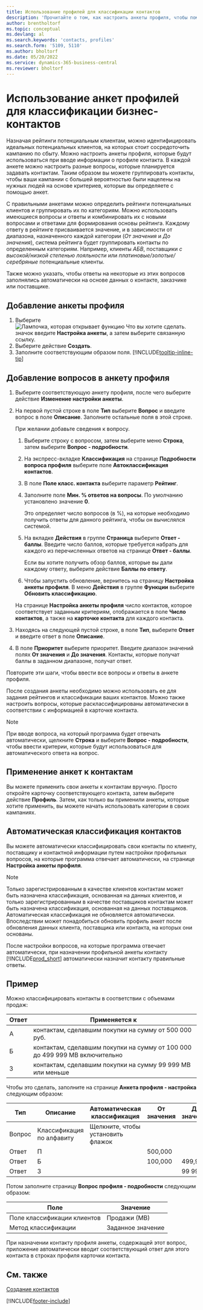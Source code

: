 ```yaml
---
title: Использование профилей для классификации контактов
description: 'Прочитайте о том, как настроить анкеты профиля, чтобы помочь классифицировать профили ваших деловых контактов.'
author: brentholtorf
ms.topic: conceptual
ms.devlang: al
ms.search.keywords: 'contacts, profiles'
ms.search.form: '5109, 5110'
ms.author: bholtorf
ms.date: 05/20/2022
ms.service: dynamics-365-business-central
ms.reviewer: bholtorf
---
```


# Использование анкет профилей для классификации бизнес-контактов

Назначая рейтинги потенциальным клиентам, можно идентифицировать идеальных потенциальных клиентов, на которых стоит сосредоточить кампанию по сбыту. Можно настроить анкеты профиля, которые будут использоваться при вводе информации о профиле контакта. В каждой анкете можно настроить разные вопросы, которые планируется задавать контактам. Таким образом вы можете группировать контакты, чтобы ваши кампании с большей вероятностью были нацелены на нужных людей на основе критериев, которые вы определяете с помощью анкет.  

С правильными анкетами можно определить рейтинги потенциальных клиентов и группировать их по категориям. Можно использовать имеющиеся вопросы и ответы и комбинировать их с новыми вопросами и ответами для формирования основы рейтинга. Каждому ответу в рейтинге присваивается значение, и в зависимости от диапазона, назначенного каждой категории (*От значения* и *До значения*), система рейтинга будет группировать контакты по определенным категориям. Например, клиенты *АБВ*, поставщики *с высокой/низкой степенью лояльности* или *платиновые/золотые/серебряные* потенциальные клиенты.  

Также можно указать, чтобы ответы на некоторые из этих вопросов заполнялись автоматически на основе данных о контакте, заказчике или поставщике.  

## Добавление анкеты профиля

1. Выберите ![Лампочка, которая открывает функцию Что вы хотите сделать.](media/ui-search/search_small.png "Что вы хотите сделать") значок введите **Настройка анкеты**, а затем выберите связанную ссылку.  
2. Выберите действие **Создать**.  
3. Заполните соответствующим образом поля. [!INCLUDE[tooltip-inline-tip](includes/tooltip-inline-tip_md.md)]  

## Добавление вопросов в анкету профиля

1. Выберите соответствующую анкету профиля, после чего выберите действие **Изменение настройки анкеты**.  
2. На первой пустой строке в поле **Тип** выберите **Вопрос** и введите вопрос в поле **Описание**. Заполните остальные поля в этой строке.  

    При желании добавьте сведения к вопросу.

    1. Выберите строку с вопросом, затем выберите меню **Строка**, затем выберите **Вопрос - подробности**.  

    2. На экспресс-вкладке **Классификация** на странице **Подробности вопроса профиля** выберите поле **Автоклассификация контактов**.  

    3. В поле **Поле класс. контакта** выберите параметр **Рейтинг**.  

    4. Заполните поле **Мин. % ответов на вопросы**. По умолчанию установлено значение **0**.  

        Это определяет число вопросов (в %), на которые необходимо получить ответы для данного рейтинга, чтобы он вычислялся системой.

    5. На вкладке **Действия** в группе **Страница** выберите **Ответ - баллы**. Введите число баллов, которые требуется набрать для каждого из перечисленных ответов на странице **Ответ - баллы**.

        Если вы хотите получить обзор баллов, которые вы дали каждому ответу, выберите действие **Баллы по ответу**.

    6. Чтобы запустить обновление, вернитесь на страницу **Настройка анкеты профиля**. В меню **Действия** в группе **Функции** выберите **Обновить классификацию**.

    На странице **Настройка анкеты профиля** число контактов, которое соответствует заданным критериям, отображается в поле **Число контактов**, а также на **карточке контакта** для каждого контакта.

3. Находясь на следующей пустой строке, в поле **Тип**, выберите **Ответ** и введите ответ в поле **Описание**.  
4. В поле **Приоритет** выберите приоритет. Введите диапазон значений полях **От значения** и **До значения**. Контакты, которые получат баллы в заданном диапазоне, получат ответ.  

Повторите эти шаги, чтобы ввести все вопросы и ответы в анкете профиля.

После создания анкеты необходимо можно использовать ее для задания рейтингов и классификации ваших контактов. Можно также настроить вопросы, которые расклассифицированы автоматически в соответствии с информацией в карточке контакта.  

> [!NOTE]
> При вводе вопроса, на который программа будет отвечать автоматически, щелкните **Строка** и выберите **Вопрос - подробности**, чтобы ввести критерии, которые будут использоваться для автоматического ответа на вопрос.

## Применение анкет к контактам

Вы можете применить свои анкеты к контактам вручную. Просто откройте карточку соответствующего контакта, затем выберите действие **Профиль**. Затем, как только вы применили анкеты, которые хотите применить, вы можете начать использовать категории в своих кампаниях.  

## Автоматическая классификация контактов

Вы можете автоматически классифицировать свои контакты по клиенту, поставщику и контактной информации путем настройки профильных вопросов, на которые программа отвечает автоматически, на странице **Настройка анкеты профиля**.  

> [!NOTE]
> Только зарегистрированным в качестве клиентов контактам может быть назначена классификация, основанная на данных клиентов, и только зарегистрированным в качестве поставщиков контактам может быть назначена классификация, основанная на данных поставщиков. Автоматическая классификация не обновляется автоматически. Впоследствии может понадобиться обновить профиль анкет после обновления данных клиента, поставщика или контакта, на которых они основаны.  

После настройки вопросов, на которые программа отвечает автоматически, при назначении профильной анкеты контакту [!INCLUDE[prod_short](includes/prod_short.md)] автоматически назначит контакту правильные ответы.  

## Пример

Можно классифицировать контакты в соответствии с объемами продаж:

|Ответ|Применяется к|
|--- |--- |
|А|контактам, сделавшим покупки на сумму от 500 000 руб.|
|Б|контактам, сделавшим покупки на сумму от 100 000 до 499 999 МВ включительно|
|З|контактам, сделавшим покупки на сумму 99 999 МВ или меньше|

Чтобы это сделать, заполните на странице **Анкета профиля - настройка** следующим образом:

| Тип     | Описание        | Автоматическая классификация     | От значения | До значения |
|----------|--------------------|------------------------------|------------|----------|
| Вопрос | Классификация по алфавиту | Щелкните, чтобы установить флажок |            |          |
| Ответ   | П                  |                              | 500,000    |          |
| Ответ   | Б                  |                              | 100,000    | 499,999  |
| Ответ   | З                  |                              |            | 99 999   |

Потом заполните страницу **Вопрос профиля - подробности** следующим образом:

| Поле                         | Значение         |
|-------------------------------|---------------|
| Поле классификации клиентов | Продажи (МВ)   |
| Метод классификации         | Заданное значение |

При назначении контакту профиля анкеты, содержащей этот вопрос, приложение автоматически вводит соответствующий ответ для этого контакта в строках профиля карточки контакта.

## См. также

[Создание контактов](marketing-create-contact-companies.md)  


[!INCLUDE[footer-include](includes/footer-banner.md)]